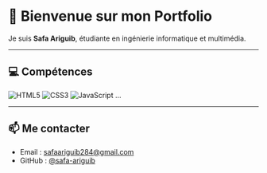 # 👋 Bienvenue sur mon Portfolio

Je suis **Safa Ariguib**, étudiante en ingénierie informatique et multimédia.

---

## 💻 Compétences

![HTML5](https://img.shields.io/badge/HTML5-E34F26?style=for-the-badge&logo=html5&logoColor=white)
![CSS3](https://img.shields.io/badge/CSS3-1572B6?style=for-the-badge&logo=css3&logoColor=white)
![JavaScript](https://img.shields.io/badge/JavaScript-F7DF1E?style=for-the-badge&logo=javascript&logoColor=black)
...

---

## 📫 Me contacter
- Email : safaariguib284@gmail.com
- GitHub : [@safa-ariguib](https://github.com/safa-ariguib)

